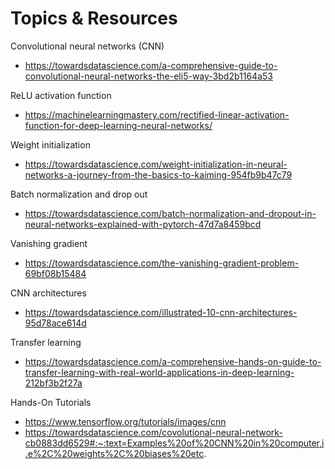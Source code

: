 # Topics & Resources

Convolutional neural networks (CNN)
- https://towardsdatascience.com/a-comprehensive-guide-to-convolutional-neural-networks-the-eli5-way-3bd2b1164a53 

ReLU activation function
- https://machinelearningmastery.com/rectified-linear-activation-function-for-deep-learning-neural-networks/ 

Weight initialization
- https://towardsdatascience.com/weight-initialization-in-neural-networks-a-journey-from-the-basics-to-kaiming-954fb9b47c79 

Batch normalization and drop out
- https://towardsdatascience.com/batch-normalization-and-dropout-in-neural-networks-explained-with-pytorch-47d7a8459bcd

Vanishing gradient
- https://towardsdatascience.com/the-vanishing-gradient-problem-69bf08b15484 

CNN architectures
- https://towardsdatascience.com/illustrated-10-cnn-architectures-95d78ace614d 

Transfer learning
- https://towardsdatascience.com/a-comprehensive-hands-on-guide-to-transfer-learning-with-real-world-applications-in-deep-learning-212bf3b2f27a 

Hands-On Tutorials
- https://www.tensorflow.org/tutorials/images/cnn
- https://towardsdatascience.com/covolutional-neural-network-cb0883dd6529#:~:text=Examples%20of%20CNN%20in%20computer,i.e%2C%20weights%2C%20biases%20etc.
